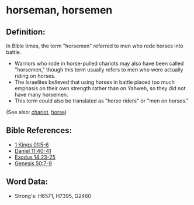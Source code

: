 # horseman, horsemen #

## Definition: ##

In Bible times, the term "horsemen" referred to men who rode horses into battle.

* Warriors who rode in horse-pulled chariots may also have been called "horsemen," though this term usually refers to men who were actually riding on horses.
* The Israelites believed that using horses in battle placed too much emphasis on their own strength rather than on Yahweh, so they did not have many horsemen.
* This term could also be translated as "horse riders" or "men on horses."

(See also: [chariot](../other/chariot.md), [horse](../other/horse.md))

## Bible References: ##

* [1 Kings 01:5-6](rc://en/tn/help/1ki/01/05)
* [Daniel 11:40-41](rc://en/tn/help/dan/11/40)
* [Exodus 14:23-25](rc://en/tn/help/exo/14/23)
* [Genesis 50:7-9](rc://en/tn/help/gen/50/07)

## Word Data: ##

* Strong's: H6571, H7395, G2460

